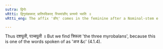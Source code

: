 ```yaml
---
sutra: द्विगोः
vRtti: द्विगुसंज्ञकात् प्रातिपदिकात् स्त्रियांङीप् प्रत्ययो भवति ॥
vRtti_eng: The affix 'ङीप्' comes in the feminine after a Nominal-stem ending in short अ, which is a '_Dvigu_' compound.

---
```

Thus दशपूली, पञ्चपूली ॥ But we find त्रिफला 'the three myrobalans', because this is one of the words spoken of as 'अज &c' (4.1.4).
